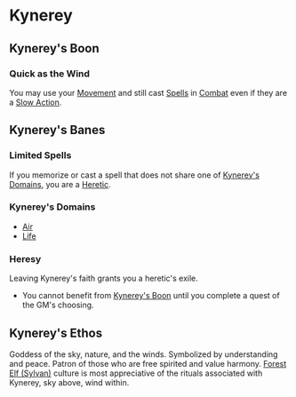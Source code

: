 # Kynerey
## Kynerey's Boon
### Quick as the Wind
You may use your [Movement](../../../Game%20Procedures/Movement.md) and still cast [Spells](../../Spells.md) in [Combat](../../../Game%20Procedures/Combat.md) even if they are a [Slow Action](../../../Game%20Procedures/Action.md#Slow%20Action).
## Kynerey's Banes
### Limited Spells
If you memorize or cast a spell that does not share one of [Kynerey's Domains](#Kynerey's%20Domains), you are a [Heretic](#Heresy).
### Kynerey's Domains
- [Air](../../Spell%20Domains/Air.md)
- [Life](../../Spell%20Domains/Life.md)
### Heresy
Leaving Kynerey's faith grants you a heretic's exile.
- You cannot benefit from [Kynerey's Boon](#Kynerey's%20Boon) until you complete a quest of the GM's choosing.
## Kynerey's Ethos
Goddess of the sky, nature, and the winds. Symbolized by understanding and peace. Patron of those who are free spirited and value harmony. [Forest Elf (Sylvan)](../../../Player%20Characters/Ancenstries/Elf.md#Forest%20Elf%20(Sylvan)) culture is most appreciative of the rituals associated with Kynerey, sky above, wind within.